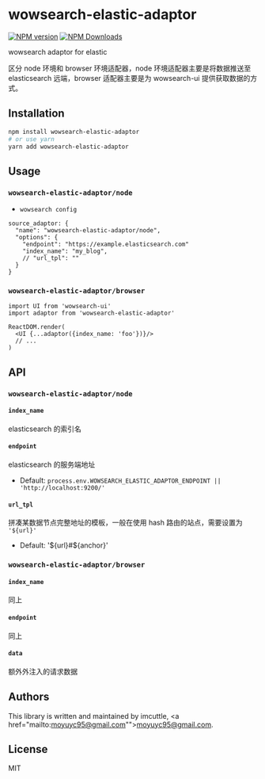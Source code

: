 # wowsearch-elastic-adaptor

[![NPM version](https://img.shields.io/npm/v/wowsearch-elastic-adaptor.svg?style=flat-square)](https://www.npmjs.com/package/wowsearch-elastic-adaptor)
[![NPM Downloads](https://img.shields.io/npm/dm/wowsearch-elastic-adaptor.svg?style=flat-square&maxAge=43200)](https://www.npmjs.com/package/wowsearch-elastic-adaptor)

wowsearch adaptor for elastic

区分 node 环境和 browser 环境适配器，node 环境适配器主要是将数据推送至 elasticsearch 远端，browser 适配器主要是为 wowsearch-ui 提供获取数据的方式。

## Installation

```bash
npm install wowsearch-elastic-adaptor
# or use yarn
yarn add wowsearch-elastic-adaptor
```

## Usage

### `wowsearch-elastic-adaptor/node`

- `wowsearch config`

```text
source_adaptor: {
  "name": "wowsearch-elastic-adaptor/node",
  "options": {
    "endpoint": "https://example.elasticsearch.com"
    "index_name": "my_blog",
    // "url_tpl": ""
  }
}
```

### `wowsearch-elastic-adaptor/browser`

```
import UI from 'wowsearch-ui'
import adaptor from 'wowsearch-elastic-adaptor'

ReactDOM.render(
  <UI {...adaptor({index_name: 'foo'})}/>
  // ...
)
```

## API

### `wowsearch-elastic-adaptor/node`

#### `index_name`

elasticsearch 的索引名

#### `endpoint`

elasticsearch 的服务端地址

- Default: `process.env.WOWSEARCH_ELASTIC_ADAPTOR_ENDPOINT || 'http://localhost:9200/'`

#### `url_tpl`

拼凑某数据节点完整地址的模板，一般在使用 hash 路由的站点，需要设置为 `'${url}'`

- Default: '${url}#${anchor}'

### `wowsearch-elastic-adaptor/browser`

#### `index_name`

同上

#### `endpoint`

同上

#### `data`

额外外注入的请求数据


## Authors

This library is written and maintained by imcuttle, <a href="mailto:moyuyc95@gmail.com"">moyuyc95@gmail.com</a>.

## License

MIT
